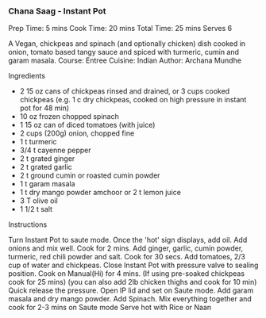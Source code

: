 ### Chana Saag - Instant Pot
Prep Time: 5 mins
Cook Time: 20 mins
Total Time: 25 mins
Serves 6
 
A Vegan, chickpeas and spinach (and optionally chicken) dish cooked in onion, tomato based tangy sauce and spiced with turmeric, cumin and garam masala.
Course: Entree
Cuisine: Indian
Author: Archana Mundhe

Ingredients
* 2 15 oz cans of chickpeas rinsed and drained, or 3 cups cooked chickpeas (e.g. 1 c dry chickpeas, cooked on high pressure in instant pot for 48 min) 
* 10 oz frozen chopped spinach 
* 1 15 oz can of diced tomatoes (with juice)
* 2 cups (200g) onion, chopped fine
* 1 t turmeric
* 3/4 t cayenne pepper
* 2 t grated ginger
* 2 t grated garlic
* 2 t ground cumin or roasted cumin powder
* 1 t garam masala
* 1 t dry mango powder amchoor or 2 t lemon juice
* 3 T olive oil 
* 1 1/2 t salt

Instructions

Turn Instant Pot to saute mode. Once the 'hot' sign displays, add oil. Add onions and mix well. Cook for 2 mins.
Add ginger, garlic, cumin powder, turmeric, red chili powder and salt. Cook for 30 secs.
Add tomatoes, 2/3 cup of water and chickpeas.
Close Instant Pot with pressure valve to sealing position. Cook on Manual(Hi) for 4 mins. 
(If using pre-soaked chickpeas cook for 25 mins)
(you can also add 2lb chicken thighs and cook for 10 min)
Quick release the pressure. Open IP lid and set on Saute mode.
Add garam masala and dry mango powder. Add Spinach. Mix everything together and cook for 2-3 mins on Saute mode
Serve hot with Rice or Naan

